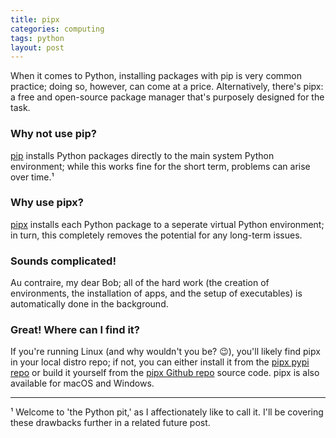 ```yaml
---
title: pipx
categories: computing
tags: python
layout: post
---
```


When it comes to Python, installing packages with pip is very common practice; doing so, however, can come at a price. Alternatively, there's pipx: a free and open-source package manager that's purposely designed for the task.

### Why not use pip? ###

[pip](https://pip.pypa.io/en/stable/) installs Python packages directly to the main system Python environment; while this works fine for the short term, problems can arise over time.¹ 

### Why use pipx? ###

[pipx](https://pypa.github.io/pipx/) installs each Python package to a seperate virtual Python environment; in turn, this completely removes the potential for any long-term issues. 

### Sounds complicated! ###

Au contraire, my dear Bob; all of the hard work (the creation of environments, the installation of apps, and the setup of executables) is automatically done in the background.

### Great! Where can I find it? ### 

If you're running Linux (and why wouldn't you be? 😉), you'll likely find pipx in your local distro repo; if not, you can either install it from the [pipx pypi repo](https://pypi.org/project/pipx/) or build it yourself from the [pipx Github repo](https://github.com/pypa/pipx) source code. pipx is also available for macOS and Windows.

---

¹ Welcome to 'the Python pit,' as I affectionately like to call it. I'll be covering these drawbacks further in a related future post.



